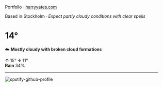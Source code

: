 Portfolio · [harryyates.com](https://harryyates.com)

<!-- WEATHER_START -->
Based in Stockholm · *Expect partly cloudy conditions with clear spells*

# 14°
☁️ **Mostly cloudy with broken cloud formations**

**↑** 15° **↓** 11°  
**Rain** 34%

---
<!-- WEATHER_END -->

<p align="left">
  <a>
    <img src="https://spotify-github-profile.kittinanx.com/api/view?uid=bigbello&cover_image=true&theme=natemoo-re&show_offline=true&background_color=121212&interchange=false&bar_color=53b14f&bar_color_cover=false" alt="spotify-github-profile">
  </a>
</p>
